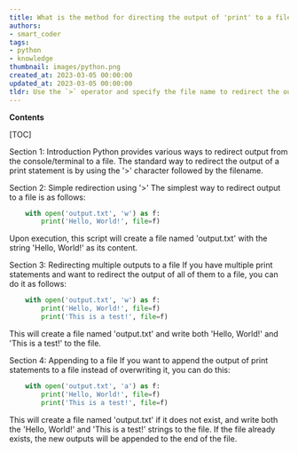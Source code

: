 ```yaml
---
title: What is the method for directing the output of 'print' to a file?
authors:
- smart_coder
tags:
- python
- knowledge
thumbnail: images/python.png
created_at: 2023-03-05 00:00:00
updated_at: 2023-03-05 00:00:00
tldr: Use the `>` operator and specify the file name to redirect the output of `print` to a file in Python.
---
```


**Contents**

[TOC]

Section 1: Introduction
Python provides various ways to redirect output from the console/terminal to a file. The standard way to redirect the output of a print statement is by using the '>' character followed by the filename.

Section 2: Simple redirection using '>'
The simplest way to redirect output to a file is as follows:
```python
    with open('output.txt', 'w') as f:
        print('Hello, World!', file=f)
```
Upon execution, this script will create a file named 'output.txt' with the string 'Hello, World!' as its content.

Section 3: Redirecting multiple outputs to a file
If you have multiple print statements and want to redirect the output of all of them to a file, you can do it as follows:
```python
    with open('output.txt', 'w') as f:
        print('Hello, World!', file=f)
        print('This is a test!', file=f)
```
This will create a file named 'output.txt' and write both 'Hello, World!' and 'This is a test!' to the file.

Section 4: Appending to a file
If you want to append the output of print statements to a file instead of overwriting it, you can do this:
```python
    with open('output.txt', 'a') as f:
        print('Hello, World!', file=f)
        print('This is a test!', file=f)
```
This will create a file named 'output.txt' if it does not exist, and write both the 'Hello, World!' and 'This is a test!' strings to the file. If the file already exists, the new outputs will be appended to the end of the file.
